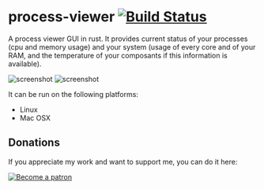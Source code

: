# process-viewer [![Build Status](https://travis-ci.org/GuillaumeGomez/process-viewer.png?branch=master)](https://travis-ci.org/GuillaumeGomez/process-viewer)
A process viewer GUI in rust. It provides current status of your processes (cpu and memory usage) and your system (usage of every core and of your RAM, and the temperature of your composants if this information is available).

![screenshot](http://guillaume-gomez.fr/image/screen1.png)
![screenshot](http://guillaume-gomez.fr/image/screen2.png)

It can be run on the following platforms:

 * Linux
 * Mac OSX


## Donations

If you appreciate my work and want to support me, you can do it here:

[![Become a patron](https://c5.patreon.com/external/logo/become_a_patron_button.png)](https://www.patreon.com/GuillaumeGomez)
